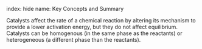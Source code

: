 index: hide
name: Key Concepts and Summary

Catalysts affect the rate of a chemical reaction by altering its mechanism to provide a lower activation energy, but they do not affect equilibrium. Catalysts can be homogenous (in the same phase as the reactants) or heterogeneous (a different phase than the reactants).
